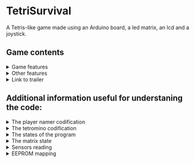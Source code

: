 # TetriSurvival

A Tetris-like game made using an Arduino board, a led matrix, an lcd and a joystick.

## Game contents

<details>
<summary>Game features</summary>
<br>
The purpose of the game is to accumulate as many points as you can while you survive as many levels as posible. Each level has a duration that you have to survive. If you lose a level you lose one heart. You lose the game if you have no hearts left.
This game has:
  
• 3 difficulties
  
• multiple levels, each harder than the last one
  
• points gained by taking risks: you get more points for completing more lines at the same time.
</details>

<details>
<summary>Other features</summary>
<br>
Game has the following features, besides the gameplay:
  
• input player name
  
• save your score
  
• brightness settings

• inverting x and y axis

• highscores saved in EEPROM

• new players tips

• credits
</details>

<details>
<summary>Link to trailer</summary>
<br>
https://www.youtube.com/watch?v=IfsCczCO6Gw&ab_channel=MarianDimofte
</details>


## Additional information useful for understaning the code:

<details>
<summary>The player namer codification</summary>
<br>
I store the player name in an array of type byte. Each letter in the array can be translated into a char using the vector myAlphabet as follows:
myAlphabet[playerName[index]] = decoded letter (char). Everywhere I decode the name I must use the function "pgm_read_byte" because I stored the
myAlphabet array in progamabile memory using PROGMEM. For additional information see: https://www.arduino.cc/reference/en/language/variables/utilities/progmem/

In addition in my coddification the "$" represents the tail of the name, (you can kinda say that strlen(playerName) = the position of the "$" but it isn't correct
because playerName is an array of bytes). I also use $ when the user adds/removes one letter. When you add another letter (at the end), by default it is 
set to be the void one ($) and you can change it after. Only the last letter can be set to be void by the user and if you do it and move your cursor from there,
the letter gets deleted (this is how the user shortens his name).
</details>

<details>
<summary>The tetromino codification</summary>
<br>
I will begin explaining all the codification by explaining how i stored the tetromino. I stored tetromino into a matrix of type bool, aka a array of
types of tetromino pieces. The tetromino piece has a "mini map" of 4 x 4 and on that "mini map" it takes some solid blocks. The map is then translated
row by row into an array and that array represents a tetromino piece in the array of types of tetromino pieces (aka the tetromino matrix).

I will explain for the first piece:

                                0 degrees:          90 degrees:         etc.
                                 0  1  2  3         12  8  4  0
                                 4  5  6  7         13  9  5  1
                                 8  9 10 11         14 10  6  2
                                12 13 14 15         15 11  7  3

Imagine in the above image that the numbers 2, 6, 10 and 14 are bold. Than the first piece (the 4 blocks long bar) will have that "mini map". In the array
that represents that bar only on thesee positions will be True value (meaning a solid block is there) and on the other positions will be False value
(empty space). You do this for every piece and this is how you get the array of arrays (aka the array of tetromino pieces).

The image above helps me explain how I make the rotations and how from x and y and a rotation I get just one index.
Let's start with the 0 degrees rotation (so we can ignore it for now). I can translate a position given by x and y into an index (like in the above image)
so for example at x = 0 and y = 3 we have 8 = (y - 1) * tetrominoSize + x. So this is how I got the formula for that index. If we add the rotation into an account
than we have different formulas:
-    0 degrees: py * tetrominoSize + px
-   90 degrees: (tetrominoSize - 1) * tetrominoSize + py - (px * tetrominoSize)
-  180 degrees: tetrominoSize * tetrominoSize - 1 - (py * 4) - px
-  270 degrees: tetrominoSize - 1  - py + (px * tetrominoSize)

So given a x, y and a rotation, and the tetromino vector we can say if at the x, y coordinates, on a certain piece that is rotated on 0, 90, 180 or 270 degrees if there is an empty block or a solid one

</details>

<details>
<summary>The states of the program</summary>
<br>
title screen - 0
main menu - 1
start game - 2 (the number is never used because when you click "start game" you get redirected to enter player name, so it would have been an useless transition)
    enter player name - 20
    select difficulty - 21
    before playing - 22
    in game - 23
    "game over" screen - 24
    "level passed" screen - 25
    "-1 heart" screen - 26
    "you achived a highscore do you want to save highscore?" screen - 27
settings - 3
    lcd contrast - 30
    lcd brightness - 31
    matrix brightness control - 32
    invert x axis - 33
    invert y axis - 34
highscores - 4
credits - 5
help - 6
back to title - 7
</details>

<details>
<summary>The matrix state</summary>
<br>
The matrix has 3 states: in game (0), filling(1), emptying(2). When in game the matrix shows the map and the current piece. When in filling the display the matrix
turns on the current position and advances to the next one. If the current position was the last one, we set the matrix filled variable to True. The same goes for
when emptying the display.
</details>

<details>
<summary>Sensors reading</summary>
<br>
The sensor are being read once at a certain interval. For the button we create a token when we detect a new press of the button (if a token was not created in the
past 0.1 seconds) and after that, depends of the state if that token gets used, otherwise at the next reading it gets destroyed.

For the joystick the principle is allmost the same, the only difference is that the token only gets destroyed after it was used ("newLeft = newRight = newDown = newUp = 0").
</details>

<details>
<summary>EEPROM mapping</summary>
<br>
    address | stored data
byte number | unsigned long / char[24] / byte
   00 -> 03 | biggest highscore (unsigned long = 4 bytes)
   04 -> 07 | second  highscore (-||-)
   08 -> 11 | last highscore (-||-)
   12 -> 35 | biggest highscore name (char[24] = 24 bytes)
   36 -> 59 | second highscore name (-||-)
   60 -> 83 | last highscore (-||-)
   84 -> 84 | lcd contrast (1 byte)
   85 -> 85 | lcd brightness (-||-)
   86 -> 86 | matrix brightness (-||-)
</details>
